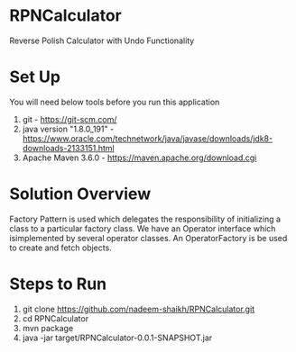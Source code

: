 # RPNCalculator
Reverse Polish Calculator with Undo Functionality

# Set Up

You will need below tools before you run this application

1.  git - https://git-scm.com/
2.  java version "1.8.0_191" - https://www.oracle.com/technetwork/java/javase/downloads/jdk8-downloads-2133151.html
3.  Apache Maven 3.6.0 - https://maven.apache.org/download.cgi


# Solution Overview

Factory Pattern is used which delegates the responsibility of initializing a class to a particular factory class. We have an Operator interface which isimplemented by several operator classes. An OperatorFactory is be used to create and fetch objects.

# Steps to Run
1.  git clone https://github.com/nadeem-shaikh/RPNCalculator.git
2.  cd RPNCalculator
3.  mvn package
4.  java -jar target/RPNCalculator-0.0.1-SNAPSHOT.jar
